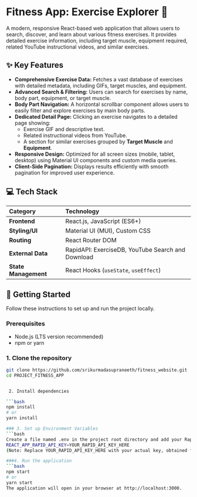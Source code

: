 # Fitness App: Exercise Explorer 💪

A modern, responsive React-based web application that allows users to search, discover, and learn about various fitness exercises. It provides detailed exercise information, including target muscle, equipment required, related YouTube instructional videos, and similar exercises.

## ✨ Key Features

* **Comprehensive Exercise Data:** Fetches a vast database of exercises with detailed metadata, including GIFs, target muscles, and equipment.
* **Advanced Search & Filtering:** Users can search for exercises by name, body part, equipment, or target muscle.
* **Body Part Navigation:** A horizontal scrollbar component allows users to easily filter and explore exercises by main body parts.
* **Dedicated Detail Page:** Clicking an exercise navigates to a detailed page showing:
    * Exercise GIF and descriptive text.
    * Related instructional videos from YouTube.
    * A section for similar exercises grouped by **Target Muscle** and **Equipment**.
* **Responsive Design:** Optimized for all screen sizes (mobile, tablet, desktop) using Material UI components and custom media queries.
* **Client-Side Pagination:** Displays results efficiently with smooth pagination for improved user experience.

## 💻 Tech Stack

| Category | Technology |
| :--- | :--- |
| **Frontend** | React.js, JavaScript (ES6+) |
| **Styling/UI** | Material UI (MUI), Custom CSS |
| **Routing** | React Router DOM |
| **External Data** | RapidAPI: ExerciseDB, YouTube Search and Download |
| **State Management** | React Hooks (`useState`, `useEffect`) |

## 🚀 Getting Started

Follow these instructions to set up and run the project locally.

### Prerequisites

* Node.js (LTS version recommended)
* npm or yarn

### 1. Clone the repository

```bash
git clone https://github.com/srikurmadasupraneeth/fitness_website.git
cd PROJECT_FITNESS_APP


 2. Install dependencies

```bash
npm install
# or
yarn install

### 3. Set up Environment Variables
```bash
Create a file named .env in the project root directory and add your RapidAPI key:
REACT_APP_RAPID_API_KEY=YOUR_RAPID_API_KEY_HERE
(Note: Replace YOUR_RAPID_API_KEY_HERE with your actual key, obtained from RapidAPI.)

###4. Run the application
```bash
npm start
# or
yarn start
The application will open in your browser at http://localhost:3000.
